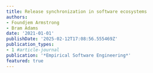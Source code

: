 ```yaml
---
title: Release synchronization in software ecosystems
authors:
- Foundjem Armstrong
- Bram Adams
date: '2021-01-01'
publishDate: '2025-02-12T17:08:56.555469Z'
publication_types:
- 1 #article-journal
publication: '*Empirical Software Engineering*'
featured: true
---
```

